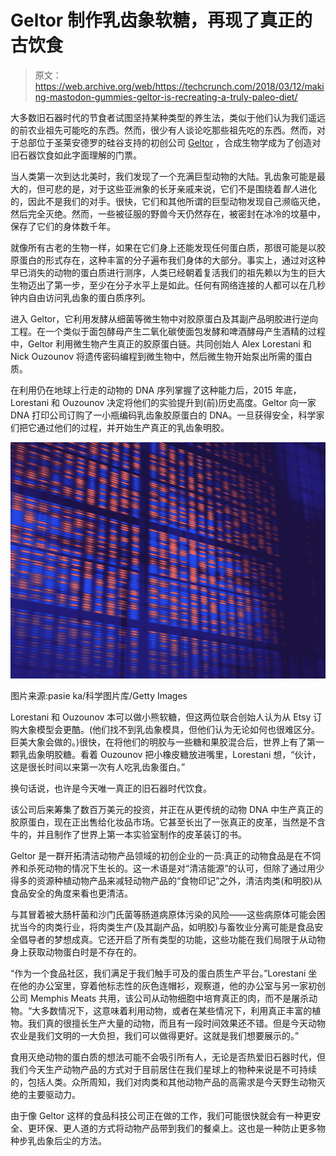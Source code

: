 # Geltor 制作乳齿象软糖，再现了真正的古饮食

> 原文：<https://web.archive.org/web/https://techcrunch.com/2018/03/12/making-mastodon-gummies-geltor-is-recreating-a-truly-paleo-diet/>

大多数旧石器时代的节食者试图坚持某种类型的养生法，类似于他们认为我们遥远的前农业祖先可能吃的东西。然而，很少有人谈论吃那些祖先吃的东西。然而，对于总部位于圣莱安德罗的硅谷支持的初创公司 [Geltor](https://web.archive.org/web/20230330160934/http://www.geltor.com/) ，合成生物学成为了创造对旧石器饮食如此字面理解的门票。

当人类第一次到达北美时，我们发现了一个充满巨型动物的大陆。乳齿象可能是最大的，但可悲的是，对于这些亚洲象的长牙亲戚来说，它们不是围绕着*智人*进化的，因此不是我们的对手。很快，它们和其他所谓的巨型动物发现自己濒临灭绝，然后完全灭绝。然而，一些被征服的野兽今天仍然存在，被密封在冰冷的坟墓中，保存了它们的身体数千年。

就像所有古老的生物一样，如果在它们身上还能发现任何蛋白质，那很可能是以胶原蛋白的形式存在，这种丰富的分子遍布我们身体的大部分。事实上，通过对这种早已消失的动物的蛋白质进行测序，人类已经朝着复活我们的祖先赖以为生的巨大生物迈出了第一步，至少在分子水平上是如此。任何有网络连接的人都可以在几秒钟内自由访问乳齿象的蛋白质序列。

进入 Geltor，它利用发酵从细菌等微生物中对胶原蛋白及其副产品明胶进行逆向工程。在一个类似于面包酵母产生二氧化碳使面包发酵和啤酒酵母产生酒精的过程中，Geltor 利用微生物产生真正的胶原蛋白链。共同创始人 Alex Lorestani 和 Nick Ouzounov 将遗传密码编程到微生物中，然后微生物开始泵出所需的蛋白质。

在利用仍在地球上行走的动物的 DNA 序列掌握了这种能力后，2015 年底，Lorestani 和 Ouzounov 决定将他们的实验提升到(前)历史高度。Geltor 向一家 DNA 打印公司订购了一小瓶编码乳齿象胶原蛋白的 DNA。一旦获得安全，科学家们把它通过他们的过程，并开始生产真正的乳齿象明胶。

![](img/ece6740db5146327b5cad1c253fe4233.png)

图片来源:pasie ka/科学图片库/Getty Images

Lorestani 和 Ouzounov 本可以做小熊软糖，但这两位联合创始人认为从 Etsy 订购大象模型会更酷。(他们找不到乳齿象模具，但他们认为无论如何也很难区分。巨美大象会做的。)很快，在将他们的明胶与一些糖和果胶混合后，世界上有了第一颗乳齿象明胶糖。看着 Ouzounov 把小橡皮糖放进嘴里，Lorestani 想，“伙计，这是很长时间以来第一次有人吃乳齿象蛋白。”

换句话说，也许是今天唯一真正的旧石器时代饮食。

该公司后来筹集了数百万美元的投资，并正在从更传统的动物 DNA 中生产真正的胶原蛋白，现在正出售给化妆品市场。它甚至长出了一张真正的皮革，当然是不含牛的，并且制作了世界上第一本实验室制作的皮革装订的书。

Geltor 是一群开拓清洁动物产品领域的初创企业的一员:真正的动物食品是在不饲养和杀死动物的情况下生长的。这一术语是对“清洁能源”的认可，但除了通过用少得多的资源种植动物产品来减轻动物产品的“食物印记”之外，清洁肉类(和明胶)从食品安全的角度来看也更清洁。

与其冒着被大肠杆菌和沙门氏菌等肠道病原体污染的风险——这些病原体可能会困扰当今的肉类行业，将肉类生产(及其副产品，如明胶)与畜牧业分离可能是食品安全倡导者的梦想成真。它还开启了所有类型的功能，这些功能在我们局限于从动物身上获取动物蛋白时是不存在的。

“作为一个食品社区，我们满足于我们触手可及的蛋白质生产平台。”Lorestani 坐在他的办公室里，穿着他标志性的灰色连帽衫，观察道，他的办公室与另一家初创公司 Memphis Meats 共用，该公司从动物细胞中培育真正的肉，而不是屠杀动物。“大多数情况下，这意味着利用动物，或者在某些情况下，利用真正丰富的植物。我们真的很擅长生产大量的动物，而且有一段时间效果还不错。但是今天动物农业是我们文明的一大负担，我们可以做得更好。这就是我们想要展示的。”

食用灭绝动物的蛋白质的想法可能不会吸引所有人，无论是否热爱旧石器时代，但我们今天生产动物产品的方式对于目前居住在我们星球上的物种来说是不可持续的，包括人类。众所周知，我们对肉类和其他动物产品的高需求是今天野生动物灭绝的主要驱动力。

由于像 Geltor 这样的食品科技公司正在做的工作，我们可能很快就会有一种更安全、更环保、更人道的方式将动物产品带到我们的餐桌上。这也是一种防止更多物种步乳齿象后尘的方法。